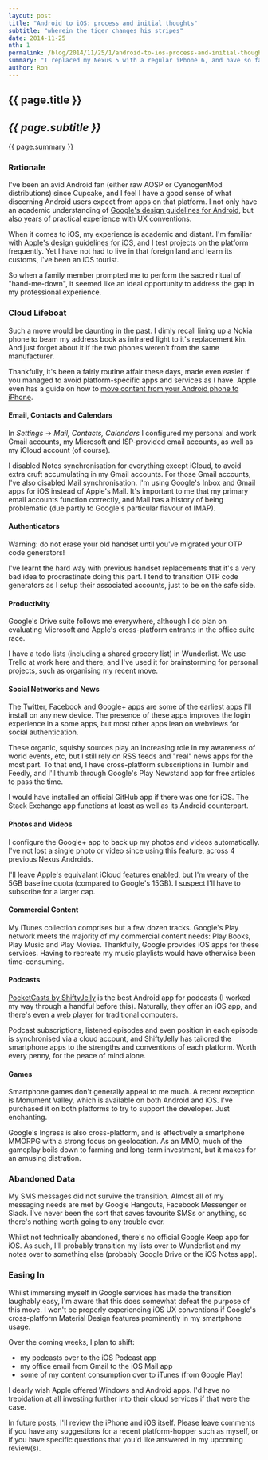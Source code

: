 ```yaml
---
layout: post
title: "Android to iOS: process and initial thoughts"
subtitle: "wherein the tiger changes his stripes"
date: 2014-11-25
nth: 1
permalink: /blog/2014/11/25/1/android-to-ios-process-and-initial-thoughts.html
summary: "I replaced my Nexus 5 with a regular iPhone 6, and have so far lived to tell the tale."
author: Ron
---
```


## {{ page.title }}

## _{{ page.subtitle }}_

{{ page.summary }}


### Rationale

I've been an avid Android fan (either raw AOSP or CyanogenMod distributions)
since Cupcake, and I feel I have a good sense of what discerning Android users
expect from apps on that platform. I not only have an academic understanding of
[Google's design guidelines for Android](http://developer.android.com/design/),
but also years of practical experience with UX conventions.

When it comes to iOS, my experience is academic and distant. I'm familiar with
[Apple's design guidelines for iOS](https://developer.apple.com/design/), and I
test projects on the platform frequently. Yet I have not had to live in that
foreign land and learn its customs, I've been an iOS tourist.

So when a family member prompted me to perform the sacred ritual of
"hand-me-down", it seemed like an ideal opportunity to address the gap in my
professional experience.


### Cloud Lifeboat

Such a move would be daunting in the past. I dimly recall lining up a Nokia
phone to beam my address book as infrared light to it's replacement kin. And
just forget about it if the two phones weren't from the same manufacturer.

Thankfully, it's been a fairly routine affair these days, made even easier if
you managed to avoid platform-specific apps and services as I have. Apple even
has a guide on how to [move content from your Android phone to iPhone](http://support.apple.com/en-au/HT201196).


#### Email, Contacts and Calendars

In _Settings_ -> _Mail, Contacts, Calendars_ I configured my personal and work
Gmail accounts, my Microsoft and ISP-provided email accounts, as well as my
iCloud account (of course).

I disabled Notes synchronisation for everything except iCloud, to avoid extra
cruft accumulating in my Gmail accounts. For those Gmail accounts, I've also
disabled Mail synchronisation. I'm using Google's Inbox and Gmail apps for iOS
instead of Apple's Mail. It's important to me that my primary email accounts
function correctly, and Mail has a history of being problematic (due partly to
Google's particular flavour of IMAP).


#### Authenticators

Warning: do not erase your old handset until you've migrated your OTP code
generators!

I've learnt the hard way with previous handset replacements that it's a very
bad idea to procrastinate doing this part. I tend to transition OTP code
generators as I setup their associated accounts, just to be on the safe side.


#### Productivity

Google's Drive suite follows me everywhere, although I do plan on evaluating
Microsoft and Apple's cross-platform entrants in the office suite race.

I have a todo lists (including a shared grocery list) in Wunderlist. We use
Trello at work here and there, and I've used it for brainstorming for personal
projects, such as organising my recent move.


#### Social Networks and News

The Twitter, Facebook and Google+ apps are some of the earliest apps I'll
install on any new device. The presence of these apps improves the login
experience in a some apps, but most other apps lean on webviews for social
authentication.

These organic, squishy sources play an increasing role in my awareness of world
events, etc, but I still rely on RSS feeds and "real" news apps for the most
part. To that end, I have cross-platform subscriptions in Tumblr and Feedly, and
I'll thumb through Google's Play Newstand app for free articles to pass the
time.

I would have installed an official GitHub app if there was one for iOS. The
Stack Exchange app functions at least as well as its Android counterpart.


#### Photos and Videos

I configure the Google+ app to back up my photos and videos automatically. I've
not lost a single photo or video since using this feature, across 4 previous
Nexus Androids.

I'll leave Apple's equivalant iCloud features enabled, but I'm weary of the 5GB
baseline quota (compared to Google's 15GB). I suspect I'll have to subscribe for
a larger cap.


#### Commercial Content

My iTunes collection comprises but a few dozen tracks. Google's Play network
meets the majority of my commercial content needs: Play Books, Play Music and
Play Movies. Thankfully, Google provides iOS apps for these services. Having to
recreate my music playlists would have otherwise been time-consuming.


#### Podcasts

[PocketCasts by ShiftyJelly](http://www.shiftyjelly.com/pocketcasts) is the best
Android app for podcasts (I worked my way through a handful before this).
Naturally, they offer an iOS app, and there's even a [web player](https://play.pocketcasts.com/)
for traditional computers.

Podcast subscriptions, listened episodes and even position in each episode is
synchronised via a cloud account, and ShiftyJelly has tailored the smartphone
apps to the strengths and conventions of each platform. Worth every penny, for
the peace of mind alone.


#### Games

Smartphone games don't generally appeal to me much. A recent exception is
Monument Valley, which is available on both Android and iOS. I've purchased it
on both platforms to try to support the developer. Just enchanting.

Google's Ingress is also cross-platform, and is effectively a smartphone MMORPG
with a strong focus on geolocation. As an MMO, much of the gameplay boils down
to farming and long-term investment, but it makes for an amusing distration.


### Abandoned Data

My SMS messages did not survive the transition. Almost all of my messaging needs
are met by Google Hangouts, Facebook Messenger or Slack. I've never been the
sort that saves favourite SMSs or anything, so there's nothing worth going to
any trouble over.

Whilst not technically abandoned, there's no official Google Keep app for iOS.
As such, I'll probably transition my lists over to Wunderlist and my notes over
to something else (probably Google Drive or the iOS Notes app).


### Easing In

Whilst immersing myself in Google services has made the transition laughably
easy, I'm aware that this does somewhat defeat the purpose of this move. I won't
be properly experiencing iOS UX conventions if Google's cross-platform Material
Design features prominently in my smartphone usage.

Over the coming weeks, I plan to shift:

- my podcasts over to the iOS Podcast app
- my office email from Gmail to the iOS Mail app
- some of my content consumption over to iTunes (from Google Play)

I dearly wish Apple offered Windows and Android apps. I'd have no trepidation at
all investing further into their cloud services if that were the case.

In future posts, I'll review the iPhone and iOS itself. Please leave comments if
you have any suggestions for a recent platform-hopper such as myself, or if you
have specific questions that you'd like answered in my upcoming review(s).

